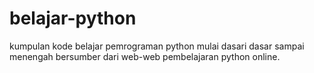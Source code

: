 # belajar-python
kumpulan kode belajar pemrograman python
mulai dasari dasar sampai menengah
bersumber dari web-web pembelajaran python online.
